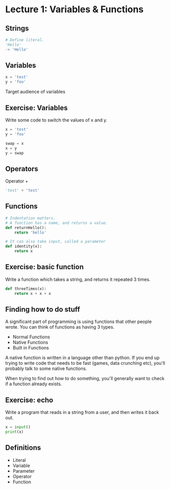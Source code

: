 # Lecture 1: Variables & Functions

## Strings

```python
# Define literal.
'Hello'
-> 'Hello'
```

## Variables

```python
x = 'test'
y = 'foo'
```

Target audience of variables

## Exercise: Variables

Write some code to switch the values of x and y.

```python
x = 'test'
y = 'foo'

swap = x
x = y
y = swap
```

## Operators

Operator +

```python
'test' + 'test'
```

## Functions

```python
# Indentation matters.
# A function has a name, and returns a value.
def returnHello():
    return 'hello'

# It can also take input, called a parameter
def identity(x):
    return x
```

## Exercise: basic function

Write a function which takes a string, and returns it repeated 3 times.

```python
def threeTimes(x):
    return x + x + x
```

## Finding how to do stuff

A significant part of programming is using functions that other people wrote. You can think of functions as having 3 types.

- Normal Functions
- Native Functions
- Built in Functions

A native function is written in a language other than python. If you end up trying to write code that needs to be fast (games, data crunching etc), you'll probably talk to some native functions.

When trying to find out how to do something, you'll generally want to check if a function already exists. 

## Exercise: echo

Write a program that reads in a string from a user, and then writes it back out.

```python
x = input()
print(x)
```

## Definitions

- Literal
- Variable
- Parameter
- Operator
- Function
